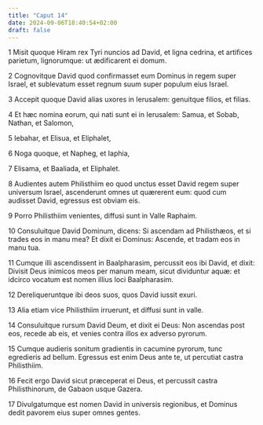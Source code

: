 ```yaml
---
title: "Caput 14"
date: 2024-09-06T18:40:54+02:00
draft: false
---
```




1 Misit quoque Hiram rex Tyri nuncios ad David, et ligna cedrina, et artifices parietum, lignorumque: ut ædificarent ei domum.

2 Cognovitque David quod confirmasset eum Dominus in regem super Israel, et sublevatum esset regnum suum super populum eius Israel.

3 Accepit quoque David alias uxores in Ierusalem: genuitque filios, et filias.

4 Et hæc nomina eorum, qui nati sunt ei in Ierusalem: Samua, et Sobab, Nathan, et Salomon,

5 Iebahar, et Elisua, et Eliphalet,

6 Noga quoque, et Napheg, et Iaphia,

7 Elisama, et Baaliada, et Eliphalet.

8 Audientes autem Philisthiim eo quod unctus esset David regem super universum Israel, ascenderunt omnes ut quærerent eum: quod cum audisset David, egressus est obviam eis.

9 Porro Philisthiim venientes, diffusi sunt in Valle Raphaim.

10 Consuluitque David Dominum, dicens: Si ascendam ad Philisthæos, et si trades eos in manu mea? Et dixit ei Dominus: Ascende, et tradam eos in manu tua.

11 Cumque illi ascendissent in Baalpharasim, percussit eos ibi David, et dixit: Divisit Deus inimicos meos per manum meam, sicut dividuntur aquæ: et idcirco vocatum est nomen illius loci Baalpharasim.

12 Dereliqueruntque ibi deos suos, quos David iussit exuri.

13 Alia etiam vice Philisthiim irruerunt, et diffusi sunt in valle.

14 Consuluitque rursum David Deum, et dixit ei Deus: Non ascendas post eos, recede ab eis, et venies contra illos ex adverso pyrorum.

15 Cumque audieris sonitum gradientis in cacumine pyrorum, tunc egredieris ad bellum. Egressus est enim Deus ante te, ut percutiat castra Philisthiim.

16 Fecit ergo David sicut præceperat ei Deus, et percussit castra Philisthinorum, de Gabaon usque Gazera.

17 Divulgatumque est nomen David in universis regionibus, et Dominus dedit pavorem eius super omnes gentes.

